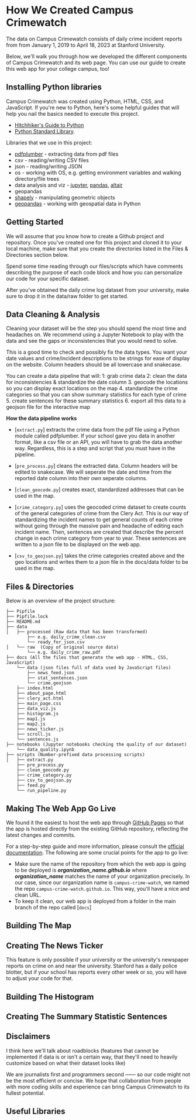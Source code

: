 # How We Created Campus Crimewatch

The data on Campus Crimewatch consists of daily crime incident reports from from January 1, 2019 to April 18, 2023 at Stanford University. 

Below, we'll walk you through how we developed the different components of Campus Crimewatch and its web page. You can use our guide to create this web app for your college campus, too! 

## Installing Python libraries

Campus Crimewatch was created using Python, HTML, CSS, and JavaScript. If you're new to Python, here's some helpful guides that will help you nail the basics needed to execute this project. 
* [Hitchhiker's Guide to Python](https://docs.python-guide.org/)
* [Python Standard Library](https://docs.python.org/3.7/library/index.html). 

Libraries that we use in this project:
  * [pdfplumber](https://pypi.org/project/pdfplumber/#visual-debugging) - extracting data from pdf files 
  * csv - reading/writing CSV files
  * json - reading/writing JSON
  * os - working with OS, e.g. getting environment variables and walking directory/file trees
  * data analysis and viz - [jupyter](https://jupyter-notebook.readthedocs.io/en/stable/), [pandas](https://pandas.pydata.org/pandas-docs/stable/), [altair](https://altair-viz.github.io/)
  * geopandas
  * [shapely](https://pypi.org/project/shapely/) - manipulating geometric objects
  * [geopandas](https://geopandas.org/en/stable/) -  working with geospatial data in Python

## Getting Started

We will assume that you know how to create a Github project and repository. Once you've created one for this project and cloned it to your local machine, make sure that you create the directories listed in the Files & Directories section below. 

Spend some time reading through our files/scripts which have comments describing the purpose of each code block and how you can personalize our code for your specific dataset. 

After you've obtained the daily crime log dataset from your university, make sure to drop it in the data/raw folder to get started. 

## Data Cleaning & Analysis

Cleaning your dataset will be the step you should spend the most time and headaches on. We recommend using a Jupyter Notebook to play with the data and see the gaps or inconsistencies that you would need to solve. 

This is a good time to check and possibly fix the data types. You want your date values and crime/incident descriptions to be strings for ease of display on the website. Column headers should be all lowercase and snakecase. 

You can create a data pipeline that will:
  1: grab crime data
  2: clean the data for inconsistencies & standardize the date column
  3. geocode the locations so you can display exact locations on the map
  4. standardize the crime categories so that you can show summary statistics for each type of crime
  5. create sentences for these summary statistics
  6. export all this data to a geojson file for the interactive map

**How the data pipeline works**
* [`extract.py`] extracts the crime data from the pdf file using a Python module called pdfplumber. If your school gave you data in another format, like a csv file or an API, you will have to grab the data another way. Regardless, this is a step and script that you must have in the pipeline. 

* [`pre_process.py`] cleans the extracted data. Column headers will be edited to snakecase. We will seperate the date and time from the reported date column into their own seperate columns. 

* [`clean_geocode.py`] creates exact, standardized addresses that can be used in the map.

* [`crime_category.py`] uses the geocoded crime dataset to create counts of the general categories of crime from the Clery Act. This is our way of standardizing the incident names to get general counts of each crime without going through the massive pain and headache of editing each incident name. Then, sentences are created that describe the percent change in each crime category from year to year. These sentences are written to a json file to be displayed on the web app. 

* [`csv_to_geojson.py`] takes the crime categories created above and the geo locations and writes them to a json file in the docs/data folder to be used in the map. 

## Files & Directories

Below is an overview of the project structure:

```   
├── Pipfile
├── Pipfile.lock
├── README.md
├── data
│   ├── processed (Raw data that has been transformed)
        ├── e.g. daily_crime_clean.csv
        └── ready_for_json.csv
│   └── raw  (Copy of original source data)
        └── e.g. daily_crime_raw.pdf
├── docs (All the files that generate the web app - HTML, CSS, JavaScript)
    └── data (json files full of data used by JavaScript files)
        ├── news_feed.json
        ├── stat_sentences.json
        └── crime.geojson
    ├── index.html
    ├── about_page.html
    ├── clery_act.html
    ├── main_page.css
    ├── data_viz.js
    ├── histogram.js
    ├── map1.js
    ├── map2.js
    ├── news_ticker.js
    ├── scroll.js
    └── sentences.js
├── notebooks (Jupyter notebooks checking the quality of our dataset)
    └── data_quality.ipynb
├── scripts (Number-prefixed data processing scripts)
│   ├── extract.py
    ├── pre_process.py
    ├── clean_geocode.py
    ├── crime_category.py
    ├── csv_to_geojson.py
    ├── feed.py
    └── run_pipeline.py
```

## Making The Web App Go Live

We found it the easiest to host the web app through [GitHub Pages](https://pages.github.com/) so that the app is hosted directly from the existing GitHub repository, reflecting the latest changes and commits.

For a step-by-step guide and more information, please consult the [official documentation](https://docs.github.com/en/pages). The following are some crucial points for the app to go live:
* Make sure the name of the repository from which the web app is gping to be deployed is ***organization_name.github.io*** where ***organization_name*** matches the name of your organization precisely. In our case, since our organization name is `campus-crime-watch`, we named the repo `campus-crime-watch.github.io`. This way, you'll have a nice and clean URL. 
* To keep it clean, our web app is deployed from a folder in the main branch of the repo called [`docs`]


## Building The Map

## Creating The News Ticker

This feature is only possible if your university or the university's newspaper reports on crime on and near the university. Stanford has a daily police blotter, but if your school has reports every other week or so, you will have to adjust your code for that. 

## Building The Histogram

## Creating The Summary Statistic Sentences 

## Disclaimers
I think here we'll talk about roadblocks (features that cannot be implemented if data is or isn't a certain way, that they'll need to heavily customize based on what their dataset looks like)

We are journalists first and programmers second —— so our code might not be the most efficient or concise. We hope that collaboration from people with more coding skills and experience can bring Campus Crimewatch to its fullest potential. 

## Useful Libraries

[Jupyter notebooks are useful for seeing your altair charts before inserting them into your script.]: https://jupyter.org/
[Altair is a useful for creating data viz.]: https://altair-viz.github.io/
[Pandas is a powerful Python module that we used for data cleaning and analysis.]: https://pandas.pydata.org/pandas-docs/stable/
[pipenv]: https://pipenv.readthedocs.io/en/latest/
[requests]: https://2.python-requests.org/en/master/
